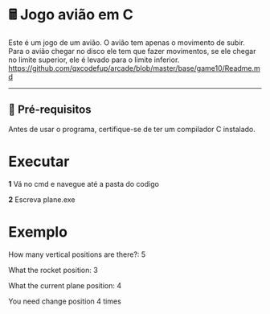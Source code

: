 # 🖩 Jogo avião em C  

Este é um jogo de um avião.
O avião tem apenas o movimento de subir.
Para o avião chegar no disco ele tem que fazer movimentos, se ele chegar no limite superior, ele é levado para o limite inferior.
https://github.com/qxcodefup/arcade/blob/master/base/game10/Readme.md

---

## 🔧 **Pré-requisitos**  

Antes de usar o programa, certifique-se de ter um compilador C instalado.
# **Executar**

**1** Vá no cmd e navegue até a pasta do codigo 

**2** Escreva plane.exe

# **Exemplo**
How many vertical positions are there?:  5

What the rocket position:  3

What the current plane position:  4

You need change position 4 times
